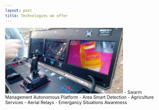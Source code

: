 ```yaml
---
layout: post
title: Technologies we offer
---
```




<img src="./images/IMG_20201223_165144.jpg" alt="Project Image" style="width: 75%; height: auto;">
- Swarm Management Autonomous Platform
- Area Smart Detection
- Agriculture Services
- Aerial Relays
- Emergancy Situations Awareness
